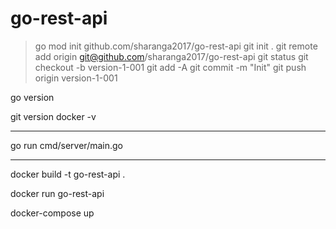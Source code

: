 # go-rest-api


> go mod init github.com/sharanga2017/go-rest-api
> git init .
> git remote add origin git@github.com/sharanga2017/go-rest-api
> git status
> git checkout -b version-1-001
> git add -A
> git commit -m "Init"
> git push origin version-1-001



go version 

git version
docker -v

--------------------

go run cmd/server/main.go


--------------------

docker build -t go-rest-api .

docker run go-rest-api



docker-compose up